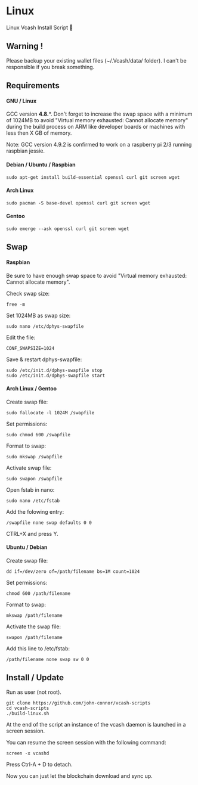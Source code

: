 # Linux

Linux Vcash Install Script :penguin:

## Warning !
Please backup your existing wallet files (~/.Vcash/data/ folder).
I can't be responsible if you break something.

## Requirements

#### GNU / Linux
GCC version **4.8.***. Don't forget to increase the swap space with a minimum of 1024MB to avoid "Virtual memory exhausted: Cannot allocate memory" during the build process on ARM like developer boards or machines with less then X GB of memory.

Note: GCC version 4.9.2 is confirmed to work on a raspberry pi 2/3 running raspbian jessie.

#### Debian / Ubuntu / Raspbian
```
sudo apt-get install build-essential openssl curl git screen wget
```
#### Arch Linux
```
sudo pacman -S base-devel openssl curl git screen wget
```
#### Gentoo
```
sudo emerge --ask openssl curl git screen wget
```

## Swap

#### Raspbian
Be sure to have enough swap space to avoid "Virtual memory exhausted: Cannot allocate memory".

Check swap size:
```
free -m
```

Set 1024MB as swap size:
```
sudo nano /etc/dphys-swapfile
```
Edit the file:
```
CONF_SWAPSIZE=1024
```
Save & restart dphys-swapfile:
```
sudo /etc/init.d/dphys-swapfile stop
sudo /etc/init.d/dphys-swapfile start
```

#### Arch Linux / Gentoo

Create swap file:
```
sudo fallocate -l 1024M /swapfile
```
Set permissions:
```
sudo chmod 600 /swapfile
```
Format to swap:
```
sudo mkswap /swapfile
```
Activate swap file:
```
sudo swapon /swapfile
```
Open fstab in nano:
```
sudo nano /etc/fstab
```
Add the folowing entry:
```
/swapfile none swap defaults 0 0
```
CTRL+X and press Y.

#### Ubuntu / Debian

Create swap file:
```
dd if=/dev/zero of=/path/filename bs=1M count=1024
```
Set permissions:
```
chmod 600 /path/filename
```
Format to swap:
```
mkswap /path/filename
```
Activate the swap file:
```
swapon /path/filename
```
Add this line to /etc/fstab:
```
/path/filename none swap sw 0 0
```

## Install / Update
Run as user (not root).
```
git clone https://github.com/john-connor/vcash-scripts
cd vcash-scripts
./build-linux.sh
```
At the end of the script an instance of the vcash daemon is launched in a screen session.

You can resume the screen session with the following command:
```
screen -x vcashd
```
Press Ctrl-A + D to detach.

Now you can just let the blockchain download and sync up.
